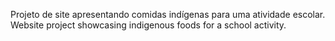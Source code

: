 Projeto de site apresentando comidas indígenas para uma atividade escolar. <br>
Website project showcasing indigenous foods for a school activity.

